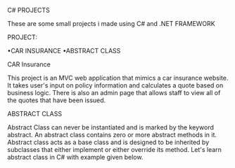 C# PROJECTS	

These are some small projects i made using C# and .NET FRAMEWORK

PROJECT:

•CAR INSURANCE 
•ABSTRACT CLASS 

CAR Insurance

This project is an MVC web application that mimics a car insurance website. It takes user's input on policy information
and calculates a quote based on business logic. There is also an admin page that allows staff to view all of the quotes
that have been issued.

ABSTRACT CLASS

Abstract Class can never be instantiated and is marked by the keyword abstract. 
An abstract class contains zero or more abstract methods in it. 
Abstract class acts as a base class and is designed to be 
inherited by subclasses that either implement or either override its method. 
Let's learn abstract class in C# with example given below.
